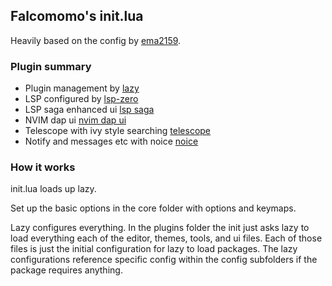 ## Falcomomo's init.lua

Heavily based on the config by [ema2159](https://github.com/ema2159/nvimconfig).

### Plugin summary

* Plugin management by [lazy](https://github.com/folke/lazy.nvim)
* LSP configured by [lsp-zero](https://github.com/VonHeikemen/lsp-zero.nvim)
* LSP saga enhanced ui [lsp saga](https://github.com/nvimdev/lspsaga.nvim)
* NVIM dap ui [nvim dap ui](https://github.com/rcarriga/nvim-dap-ui)
* Telescope with ivy style searching [telescope](https://github.com/nvim-telescope/telescope.nvim)
* Notify and messages etc with noice [noice](https://github.com/folke/noice.nvim)

### How it works

init.lua loads up lazy. 

Set up the basic options in the core folder with options and keymaps.

Lazy configures everything.
In the plugins folder the init just asks lazy to load everything each of the 
editor, themes, tools, and ui files. Each of those files is just the initial 
configuration for lazy to load packages. The lazy configurations reference
specific config within the config subfolders if the package requires anything.

